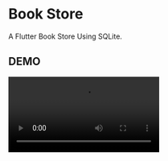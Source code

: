 # Book Store

A Flutter Book Store Using SQLite.

## DEMO
<video src="https://user-images.githubusercontent.com/100727442/222906863-a55d2b18-8ec8-450b-afc2-9d14d0226192.mp4" />



